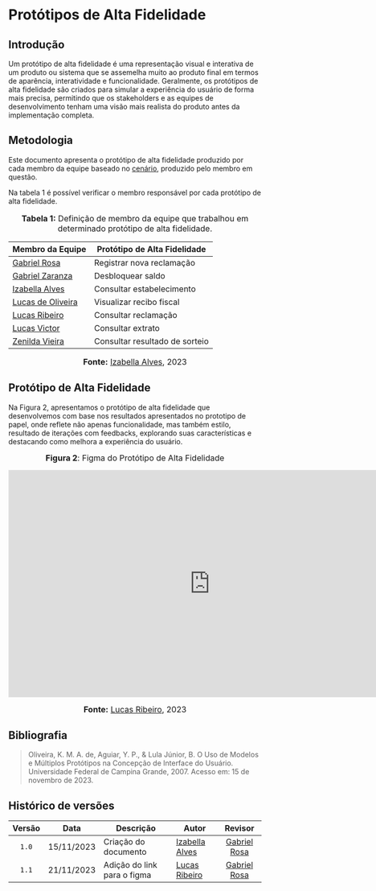 # Protótipos de Alta Fidelidade

## Introdução

Um protótipo de alta fidelidade é uma representação visual e interativa de um produto ou sistema que se assemelha muito ao produto final em termos de aparência, interatividade e funcionalidade. Geralmente, os protótipos de alta fidelidade são criados para simular a experiência do usuário de forma mais precisa, permitindo que os stakeholders e as equipes de desenvolvimento tenham uma visão mais realista do produto antes da implementação completa.

## Metodologia

Este documento apresenta o protótipo de alta fidelidade produzido por cada membro da equipe baseado no [cenário](https://interacao-humano-computador.github.io/2023.2-NotaLegal/analise%20de%20requisitos/cenarios/), produzido pelo membro em questão.

Na tabela 1 é possível verificar o membro responsável por cada protótipo de alta fidelidade.

<div align="center">
<font size="3"><p style="text-align: center"><b>Tabela 1:</b> Definição de membro da equipe que trabalhou em determinado protótipo de alta fidelidade.</p></font>

<table>
    <thead>
        <tr>
            <th>Membro da Equipe</th>
            <th>Protótipo de Alta Fidelidade</th>
        </tr>
    </thead>
    <tbody>
        <tr>
            <td><a href="https://github.com/gabrielrosa09">Gabriel Rosa</a></td>
            <td>Registrar nova reclamação</td>
        </tr>
        <tr>
            <td><a href="https://github.com/GZaranza">Gabriel Zaranza</a></td>
            <td>Desbloquear saldo</td>
        </tr>
        <tr>
            <td><a href="https://github.com/izabellaalves">Izabella Alves</a></td>
            <td>Consultar estabelecimento</td>
        </tr>
        <tr>
            <td><a href="https://github.com/LucasOliveiraDiasMarquesFerreira">Lucas de Oliveira</a></td>
            <td>Visualizar recibo fiscal</td>
        </tr>
        <tr>
            <td><a href="https://github.com/lucassouzs">Lucas Ribeiro</a></td>
            <td>Consultar reclamação</td>
        </tr>
        <tr>
            <td><a href="https://github.com/Lucas13032003">Lucas Victor</a></td>
            <td>Consultar extrato</td>
        </tr>
        <tr>
            <td><a href="https://github.com/zenildavieira">Zenilda Vieira</a></td>
            <td>Consultar resultado de sorteio</td>
        </tr>
    </tbody>
</table>

<font size="3"><p style="text-align: center"><b>Fonte:</b> <a href="https://github.com/izabellaalves">Izabella Alves</a>, 2023</p></font>
</div>

## Protótipo de Alta Fidelidade


Na Figura 2, apresentamos o protótipo de alta fidelidade que desenvolvemos com base nos resultados apresentados no prototipo de papel, onde reflete não apenas funcionalidade, mas também estilo, resultado de iterações com feedbacks, explorando suas características e destacando como melhora a experiência do usuário.

<div align="center">

<font size="3"><b>Figura 2</b>: Figma do Protótipo de Alta Fidelidade</font>

<iframe style="border: 1px solid rgba(0, 0, 0, 0.1);" width="800" height="450" src="https://www.figma.com/embed?embed_host=share&url=https://www.figma.com/file/zo5bHUhy7xPGbnOlXXu7Zo/Copia_PA_NotaLegal?type=design&node-id=0%3A1&mode=design&t=Y3uU4nmutRmk62oJ-1" allowfullscreen></iframe>

<font size="3"><b>Fonte:</b> <a href="https://github.com/lucassouzs">Lucas Ribeiro</a>, 2023</p></font>

</div>

## Bibliografia

> Oliveira, K. M. A. de, Aguiar, Y. P., & Lula Júnior, B. O Uso de Modelos e Múltiplos Protótipos na Concepção de Interface do Usuário. Universidade Federal de Campina Grande, 2007. Acesso em: 15 de novembro de 2023.
>

## Histórico de versões

|Versão|Data|Descrição|Autor|Revisor|
|:----:|----|---------|-----|:-------:|
|`1.0`|15/11/2023|Criação do documento|[Izabella Alves](https://github.com/izabellaalves)|[Gabriel Rosa](https://github.com/gabrielrosa09)|
|`1.1`|21/11/2023|Adição do link para o figma|[Lucas Ribeiro](https://github.com/lucassouzs)|[Gabriel Rosa](https://github.com/gabrielrosa09)|
